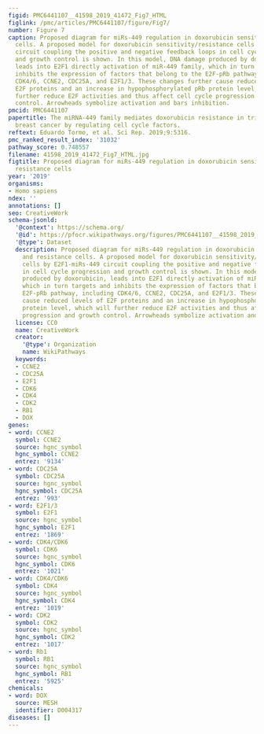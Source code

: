 ```yaml
---
figid: PMC6441107__41598_2019_41472_Fig7_HTML
figlink: /pmc/articles/PMC6441107/figure/Fig7/
number: Figure 7
caption: Proposed diagram for miRs-449 regulation in doxorubicin sensitivity and resistance
  cells. A proposed model for doxorubicin sensitivity/resistance cells by E2F1-miRs-449
  circuit coupling the positive and negative feedback loops in cell cycle progression
  and growth control is shown. In this model, DNA damage produced by doxorubicin,
  leads into E2F1 directly activation of miR-449 family, which in turn targets and
  inhibits the expression of factors that belong to the E2F-pRb pathway, including
  CDK4/6, CCNE2, CDC25A, and E2F1/3. These changes further cause reduced levels of
  E2F proteins and an increase in hypophosphorylated pRb protein level, which will
  further reduce E2F activities and thus affect cell cycle progression and growth
  control. Arrowheads symbolize activation and bars inhibition.
pmcid: PMC6441107
papertitle: The miRNA-449 family mediates doxorubicin resistance in triple-negative
  breast cancer by regulating cell cycle factors.
reftext: Eduardo Tormo, et al. Sci Rep. 2019;9:5316.
pmc_ranked_result_index: '31032'
pathway_score: 0.748557
filename: 41598_2019_41472_Fig7_HTML.jpg
figtitle: Proposed diagram for miRs-449 regulation in doxorubicin sensitivity and
  resistance cells
year: '2019'
organisms:
- Homo sapiens
ndex: ''
annotations: []
seo: CreativeWork
schema-jsonld:
  '@context': https://schema.org/
  '@id': https://pfocr.wikipathways.org/figures/PMC6441107__41598_2019_41472_Fig7_HTML.html
  '@type': Dataset
  description: Proposed diagram for miRs-449 regulation in doxorubicin sensitivity
    and resistance cells. A proposed model for doxorubicin sensitivity/resistance
    cells by E2F1-miRs-449 circuit coupling the positive and negative feedback loops
    in cell cycle progression and growth control is shown. In this model, DNA damage
    produced by doxorubicin, leads into E2F1 directly activation of miR-449 family,
    which in turn targets and inhibits the expression of factors that belong to the
    E2F-pRb pathway, including CDK4/6, CCNE2, CDC25A, and E2F1/3. These changes further
    cause reduced levels of E2F proteins and an increase in hypophosphorylated pRb
    protein level, which will further reduce E2F activities and thus affect cell cycle
    progression and growth control. Arrowheads symbolize activation and bars inhibition.
  license: CC0
  name: CreativeWork
  creator:
    '@type': Organization
    name: WikiPathways
  keywords:
  - CCNE2
  - CDC25A
  - E2F1
  - CDK6
  - CDK4
  - CDK2
  - RB1
  - DOX
genes:
- word: CCNE2
  symbol: CCNE2
  source: hgnc_symbol
  hgnc_symbol: CCNE2
  entrez: '9134'
- word: CDC25A
  symbol: CDC25A
  source: hgnc_symbol
  hgnc_symbol: CDC25A
  entrez: '993'
- word: E2F1/3
  symbol: E2F1
  source: hgnc_symbol
  hgnc_symbol: E2F1
  entrez: '1869'
- word: CDK4/CDK6
  symbol: CDK6
  source: hgnc_symbol
  hgnc_symbol: CDK6
  entrez: '1021'
- word: CDK4/CDK6
  symbol: CDK4
  source: hgnc_symbol
  hgnc_symbol: CDK4
  entrez: '1019'
- word: CDK2
  symbol: CDK2
  source: hgnc_symbol
  hgnc_symbol: CDK2
  entrez: '1017'
- word: Rb1
  symbol: RB1
  source: hgnc_symbol
  hgnc_symbol: RB1
  entrez: '5925'
chemicals:
- word: DOX
  source: MESH
  identifier: D004317
diseases: []
---
```

